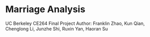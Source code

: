 # Marriage Analysis
UC Berkeley CE264 Final Project
Author: Franklin Zhao, Kun Qian, Chenglong Li, Junzhe Shi, Ruxin Yan, Haoran Su
